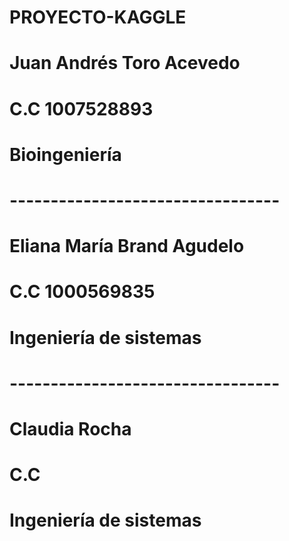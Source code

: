 # PROYECTO-KAGGLE

# Juan Andrés Toro Acevedo
# C.C 1007528893
# Bioingeniería
# ---------------------------------

# Eliana María Brand Agudelo
# C.C 1000569835
# Ingeniería de sistemas
# ---------------------------------

# Claudia Rocha
# C.C 
# Ingeniería de sistemas
